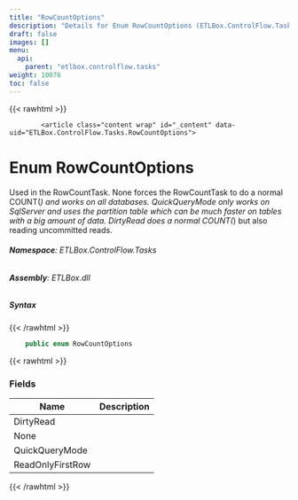 ```yaml
---
title: "RowCountOptions"
description: "Details for Enum RowCountOptions (ETLBox.ControlFlow.Tasks)"
draft: false
images: []
menu:
  api:
    parent: "etlbox.controlflow.tasks"
weight: 10076
toc: false
---
```


{{< rawhtml >}}

            <article class="content wrap" id="_content" data-uid="ETLBox.ControlFlow.Tasks.RowCountOptions">
  <h1 id="ETLBox_ControlFlow_Tasks_RowCountOptions" data-uid="ETLBox.ControlFlow.Tasks.RowCountOptions" class="text-break">Enum RowCountOptions
</h1>
  <div class="markdown level0 summary"><p>Used in the RowCountTask. None forces the RowCountTask to do a normal COUNT(<em>) and works on all databases.
QuickQueryMode only works on SqlServer and uses the partition table which can be much faster on tables with a big amount of data.
DirtyRead does a normal COUNT(</em>) but also reading uncommitted reads.</p>
</div>
  <div class="markdown level0 conceptual"></div>
<h6><strong>Namespace</strong>: ETLBox.ControlFlow.Tasks</h6>
  <h6><strong>Assembly</strong>: ETLBox.dll</h6>
  <h5 id="ETLBox_ControlFlow_Tasks_RowCountOptions_syntax">Syntax</h5>
{{< /rawhtml >}}

```C#
    public enum RowCountOptions
```

{{< rawhtml >}}
  <h3 id="fields">Fields
</h3>
  <table class="table table-bordered table-striped table-condensed">
    <thead>
      <tr>
        <th>Name</th>
        <th>Description</th>
      </tr>
    <thead>
    <tbody>
      <tr>
        <td id="ETLBox_ControlFlow_Tasks_RowCountOptions_DirtyRead">DirtyRead</td>
        <td></td>
      </tr>
      <tr>
        <td id="ETLBox_ControlFlow_Tasks_RowCountOptions_None">None</td>
        <td></td>
      </tr>
      <tr>
        <td id="ETLBox_ControlFlow_Tasks_RowCountOptions_QuickQueryMode">QuickQueryMode</td>
        <td></td>
      </tr>
      <tr>
        <td id="ETLBox_ControlFlow_Tasks_RowCountOptions_ReadOnlyFirstRow">ReadOnlyFirstRow</td>
        <td></td>
      </tr>
    </tbody>
  </thead></thead></table>

{{< /rawhtml >}}
